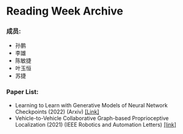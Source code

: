 # Reading Week Archive
### 成员:

- 孙鹏
- 李雄
- 陈敏捷
- 叶玉恒
- 苏捷

### Paper List:

- Learning to Learn with Generative Models of Neural Network Checkpoints (2022) (Arxiv) [[Link]](https://github.com/Jie-su/Reading_Week_Archive/blob/main/archive/2209.12892.pdf)
- Vehicle-to-Vehicle Collaborative Graph-based Proprioceptive Localization (2021) (IEEE Robotics and Automation Letters) [[link]](https://github.com/Jie-su/Reading_Week_Archive/blob/main/archive/9343687.pdf)